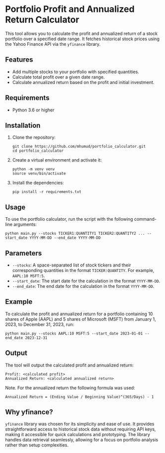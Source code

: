 # Portfolio Profit and Annualized Return Calculator

This tool allows you to calculate the profit and annualized return of a stock portfolio over a specified date range. It fetches historical stock prices using the Yahoo Finance API via the `yfinance` library.

## Features

- Add multiple stocks to your portfolio with specified quantities.
- Calculate total profit over a given date range.
- Calculate annualized return based on the profit and initial investment.

## Requirements

- Python 3.6 or higher

## Installation

1. Clone the repository:
    ```
    git clone https://github.com/mhumud/portfolio_calculator.git
    cd portfolio_calculator
    ```

2. Create a virtual environment and activate it:
    ```
    python -m venv venv
    source venv/bin/activate
    ```

3. Install the dependencies:
    ```
    pip install -r requirements.txt
    ```

## Usage

To use the portfolio calculator, run the script with the following command-line arguments:
```
python main.py --stocks TICKER1:QUANTITY1 TICKER2:QUANTITY2 ... --start_date YYYY-MM-DD --end_date YYYY-MM-DD
```

## Parameters

- `--stocks`: A space-separated list of stock tickers and their corresponding quantities in the format `TICKER:QUANTITY`. For example, `AAPL:10 MSFT:5`.
- `--start_date`: The start date for the calculation in the format `YYYY-MM-DD`.
- `--end_date`: The end date for the calculation in the format `YYYY-MM-DD`.

## Example

To calculate the profit and annualized return for a portfolio containing 10 shares of Apple (AAPL) and 5 shares of Microsoft (MSFT) from January 1, 2023, to December 31, 2023, run:
```
python main.py --stocks AAPL:10 MSFT:5 --start_date 2023-01-01 --end_date 2023-12-31
```

## Output

The tool will output the calculated profit and annualized return:
```
Profit: <calculated profit>
Annualized Return: <calculated annualized return>
```

Note. For the annualized return the following formula was used:
```
Annualized Return = (Ending Value / Beginning Value)^(365/Days) - 1
```

## Why yfinance?

`yfinance` library was chosen for its simplicity and ease of use. It provides straightforward access to historical stock data without requiring API keys, making it accessible for quick calculations and prototyping. The library handles data retrieval seamlessly, allowing for a focus on portfolio analysis rather than setup complexities.
